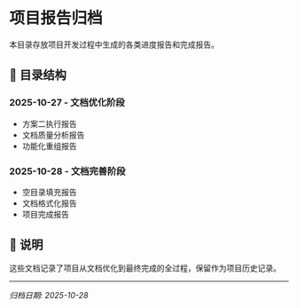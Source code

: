 # 项目报告归档

本目录存放项目开发过程中生成的各类进度报告和完成报告。

## 📂 目录结构

### 2025-10-27 - 文档优化阶段
- 方案二执行报告
- 文档质量分析报告
- 功能化重组报告

### 2025-10-28 - 文档完善阶段
- 空目录填充报告
- 文档格式化报告
- 项目完成报告

## 📝 说明

这些文档记录了项目从文档优化到最终完成的全过程，保留作为项目历史记录。

---

*归档日期: 2025-10-28*

